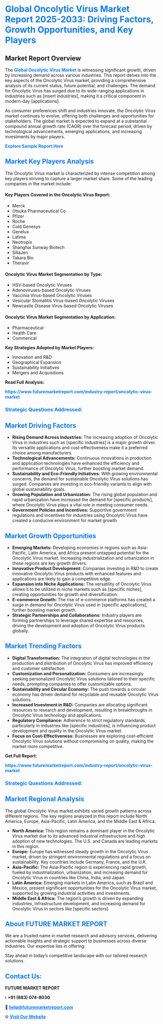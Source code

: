 <h1 style="color: #007BFF;">Global Oncolytic Virus Market Report 2025-2033: Driving Factors, Growth Opportunities, and Key Players</h1>

<section id="overview">
<h2>Market Report Overview</h2>
<p>The <a href="https://www.futuremarketreport.com/industry-report/oncolytic-virus-market" style="color: #007BFF; text-decoration: none;"><strong>Global Oncolytic Virus Market</strong></a> is witnessing significant growth, driven by increasing demand across various industries. This report delves into the key aspects of the Oncolytic Virus market, providing a comprehensive analysis of its current status, future potential, and challenges. The demand for Oncolytic Virus has surged due to its wide-ranging applications in industries such as [insert industries], making it a critical component in modern-day [applications].</p>
<p>As consumer preferences shift and industries innovate, the Oncolytic Virus market continues to evolve, offering both challenges and opportunities for stakeholders. The global market is expected to expand at a substantial compound annual growth rate (CAGR) over the forecast period, driven by technological advancements, emerging applications, and increasing investments by major players.</p>
</section>

<section id="overview">
<p><a href="https://www.futuremarketreport.com/request-sample/reportId=85005" style="color: #007BFF; text-decoration: none;"><strong>Explore Sample Report Here</strong></a></p>
</section>

<section id="key-players">
<h2 style="color: #007BFF;">Market Key Players Analysis</h2>
<p>The Oncolytic Virus market is characterized by intense competition among key players striving to capture a larger market share. Some of the leading companies in the market include:</p>
<h4>Key Players Covered in the Oncolytic Virus Report:</h4>
<ul><li>Merck</li><li>Otsuka Pharmaceutical Co</li><li>Pfizer</li><li>Roche</li><li>Cold Genesys</li><li>Genelux</li><li>Latima</li><li>Neotropix</li><li>Shanghai Sunway Biotech</li><li>SillaJen</li><li>Takara Bio</li><li>Theravir</li></ul>
<h4>Oncolytic Virus Market Segmentation by Type:</h4>
<ul><li>HSV-based Oncolytic Viruses</li><li>Adenoviruses-based Oncolytic Viruses</li><li>Vaccinia Virus-based Oncolytic Viruses</li><li>Vesicular Stomatitis Virus-based Oncolytic Viruses</li><li>Newcastle Disease Virus-based Oncolytic Viruses</li></ul>

<h4>Oncolytic Virus Market Segmentation by Application:</h4>
<ul><li>Pharmaceutical</li><li>Health Care</li><li>Commerical</li></ul>
<p><strong>Key Strategies Adopted by Market Players:</strong></p>
<ul>
<li>Innovation and R&D</li>
<li>Geographical Expansion</li>
<li>Sustainability Initiatives</li>
<li>Mergers and Acquisitions</li>
</ul>
</section>

<section>
<p><strong>Read Full Analysis: </strong></p><a href="https://www.futuremarketreport.com/industry-report/oncolytic-virus-market" style="color: #007BFF; text-decoration: none;"><strong>https://www.futuremarketreport.com/industry-report/oncolytic-virus-market</strong></a>
<h3 style="color: #007BFF;">Strategic Questions Addressed:</h3>
</section>

<section id="driving-factors">
<h2 style="color: #007BFF;">Market Driving Factors</h2>
<ul>
<li><strong>Rising Demand Across Industries:</strong> The increasing adoption of Oncolytic Virus in industries such as [specific industries] is a major growth driver. Its versatile applications and cost-effectiveness make it a preferred choice among manufacturers.</li>
<li><strong>Technological Advancements:</strong> Continuous innovations in production and application technologies have enhanced the efficiency and performance of Oncolytic Virus, further boosting market demand.</li>
<li><strong>Sustainability and Eco-Friendly Initiatives:</strong> With growing environmental concerns, the demand for sustainable Oncolytic Virus solutions has surged. Companies are investing in eco-friendly variants to align with global sustainability goals.</li>
<li><strong>Growing Population and Urbanization:</strong> The rising global population and rapid urbanization have increased the demand for [specific products], where Oncolytic Virus plays a vital role in meeting consumer needs.</li>
<li><strong>Government Policies and Incentives:</strong> Supportive government regulations and incentives for industries using Oncolytic Virus have created a conducive environment for market growth.</li>
</ul>
</section>

<section id="growth-opportunities">
<h2 style="color: #007BFF;">Market Growth Opportunities</h2>
<ul>
<li><strong>Emerging Markets:</strong> Developing economies in regions such as Asia-Pacific, Latin America, and Africa present untapped potential for the Oncolytic Virus market. Increasing industrialization and urbanization in these regions are key growth drivers.</li>
<li><strong>Innovative Product Development:</strong> Companies investing in R&D to create innovative Oncolytic Virus products with enhanced features and applications are likely to gain a competitive edge.</li>
<li><strong>Expansion into Niche Applications:</strong> The versatility of Oncolytic Virus allows it to be utilized in niche markets such as [specific niches], creating opportunities for growth and diversification.</li>
<li><strong>E-commerce Growth:</strong> The rise of e-commerce platforms has created a surge in demand for Oncolytic Virus used in [specific applications], further boosting market growth.</li>
<li><strong>Strategic Partnerships and Collaborations:</strong> Industry players are forming partnerships to leverage shared expertise and resources, driving the development and adoption of Oncolytic Virus products globally.</li>
</ul>
</section>

<section id="trending-factors">
<h2 style="color: #007BFF;">Market Trending Factors</h2>
<ul>
<li><strong>Digital Transformation:</strong> The integration of digital technologies in the production and distribution of Oncolytic Virus has improved efficiency and customer satisfaction.</li>
<li><strong>Customization and Personalization:</strong> Consumers are increasingly seeking personalized Oncolytic Virus solutions tailored to their specific needs, prompting companies to offer customizable options.</li>
<li><strong>Sustainability and Circular Economy:</strong> The push towards a circular economy has driven demand for recyclable and reusable Oncolytic Virus solutions.</li>
<li><strong>Increased Investment in R&D:</strong> Companies are allocating significant resources to research and development, resulting in breakthroughs in Oncolytic Virus technology and applications.</li>
<li><strong>Regulatory Compliance:</strong> Adherence to strict regulatory standards, particularly in industries like [specific industries], is influencing product development and quality in the Oncolytic Virus market.</li>
<li><strong>Focus on Cost-Effectiveness:</strong> Businesses are exploring cost-efficient Oncolytic Virus solutions without compromising on quality, making the market more competitive.</li>
</ul>
</section>

<section>
<p><strong>Get Full Report: </strong></p><a href="https://www.futuremarketreport.com/industry-report/oncolytic-virus-market" style="color: #007BFF; text-decoration: none;"><strong>https://www.futuremarketreport.com/industry-report/oncolytic-virus-market</strong></a>
<h3 style="color: #007BFF;">Strategic Questions Addressed:</h3>
</section>


<section id="regional-analysis">
<h2 style="color: #007BFF;">Market Regional Analysis</h2>
<p>The global Oncolytic Virus market exhibits varied growth patterns across different regions. The key regions analyzed in this report include North America, Europe, Asia-Pacific, Latin America, and the Middle East & Africa:</p>
<ul>
<li><strong>North America:</strong> This region remains a dominant player in the Oncolytic Virus market due to its advanced industrial infrastructure and high adoption of new technologies. The U.S. and Canada are leading markets in this region.</li>
<li><strong>Europe:</strong> Europe has witnessed steady growth in the Oncolytic Virus market, driven by stringent environmental regulations and a focus on sustainability. Key countries include Germany, France, and the U.K.</li>
<li><strong>Asia-Pacific:</strong> The Asia-Pacific region is experiencing rapid growth, fueled by industrialization, urbanization, and increasing demand for Oncolytic Virus in countries like China, India, and Japan.</li>
<li><strong>Latin America:</strong> Emerging markets in Latin America, such as Brazil and Mexico, present significant opportunities for the Oncolytic Virus market, supported by growing industrial activities and investments.</li>
<li><strong>Middle East & Africa:</strong> The region’s growth is driven by expanding industries, infrastructure development, and increasing demand for Oncolytic Virus in sectors like [specific sectors].</li>
</ul>
</section>

<footer>
<h2 style="color: #007BFF;">About FUTURE MARKET REPORT</h2>
<p>We are a trusted name in market research and advisory services, delivering actionable insights and strategic support to businesses across diverse industries. Our expertise lies in offering:</p>

<p>Stay ahead in today’s competitive landscape with our tailored research solutions.</p>

<h2 style="color: #007BFF;">Contact Us:</h2>
<p><strong>FUTURE MARKET REPORT</strong></p>
<p>📞 <strong>+91 (883) 074-8030</strong></p>
<p>📧 <strong><a href="mailto:help@futuremarketreport.com" style="color: #007BFF;">help@futuremarketreport.com</a></strong></p>
<p>🌐 <strong><a href="https://www.futuremarketreport.com/" style="color: #007BFF;">Visit Our Website</a></strong></p>
</footer>